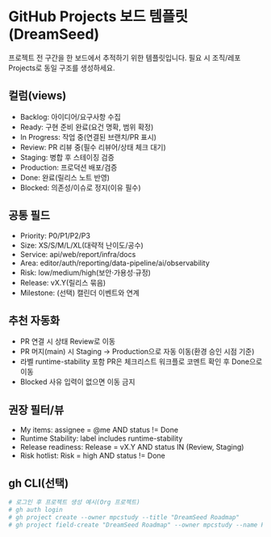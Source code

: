 # GitHub Projects 보드 템플릿 (DreamSeed)

프로젝트 전 구간을 한 보드에서 추적하기 위한 템플릿입니다. 필요 시 조직/레포 Projects로 동일 구조를 생성하세요.

## 컬럼(views)
- Backlog: 아이디어/요구사항 수집
- Ready: 구현 준비 완료(요건 명확, 범위 확정)
- In Progress: 작업 중(연결된 브랜치/PR 표시)
- Review: PR 리뷰 중(필수 리뷰어/상태 체크 대기)
- Staging: 병합 후 스테이징 검증
- Production: 프로덕션 배포/검증
- Done: 완료(릴리스 노트 반영)
- Blocked: 의존성/이슈로 정지(이유 필수)

## 공통 필드
- Priority: P0/P1/P2/P3
- Size: XS/S/M/L/XL(대략적 난이도/공수)
- Service: api/web/report/infra/docs
- Area: editor/auth/reporting/data-pipeline/ai/observability
- Risk: low/medium/high(보안·가용성·규정)
- Release: vX.Y(릴리스 묶음)
- Milestone: (선택) 캘린더 이벤트와 연계

## 추천 자동화
- PR 연결 시 상태 Review로 이동
- PR 머지(main) 시 Staging → Production으로 자동 이동(환경 승인 시점 기준)
- 라벨 runtime-stability 포함 PR은 체크리스트 워크플로 코멘트 확인 후 Done으로 이동
- Blocked 사유 입력이 없으면 이동 금지

## 권장 필터/뷰
- My items: assignee = @me AND status != Done
- Runtime Stability: label includes runtime-stability
- Release readiness: Release = vX.Y AND status IN (Review, Staging)
- Risk hotlist: Risk = high AND status != Done

## gh CLI(선택)
```bash
# 로그인 후 프로젝트 생성 예시(Org 프로젝트)
# gh auth login
# gh project create --owner mpcstudy --title "DreamSeed Roadmap"
# gh project field-create "DreamSeed Roadmap" --owner mpcstudy --name Priority --data-type SINGLE_SELECT --options P0,P1,P2,P3
```
